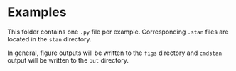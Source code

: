 # Examples

This folder contains one `.py` file per example. Corresponding `.stan` files
are located in the `stan` directory.

In general, figure outputs will be written to the `figs` directory and
`cmdstan` output will be written to the `out` directory.
